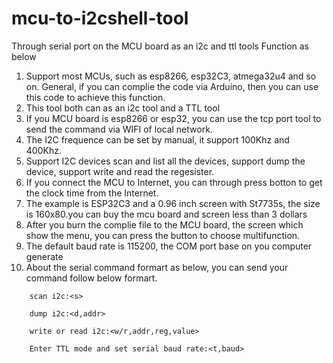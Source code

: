 # mcu-to-i2cshell-tool
Through serial port on the MCU board as an i2c and ttl tools 
Function as below
1. Support most MCUs, such as esp8266, esp32C3, atmega32u4 and so on. General, if you can complie the code via Arduino, then you can use this code to achieve this function.
2. This tool both can as an i2c tool and a TTL tool
3. If you MCU board is esp8266 or esp32, you can use the tcp port tool to send the command via WIFI of local network.
4. The I2C frequence can be set by manual, it support 100Khz and 400Khz.
5. Support I2C devices scan and list all the devices, support dump the device, support write and read the regesister.
7. If you connect the MCU to Internet, you can through press botton to get the clock time from the Internet.
8. The example is ESP32C3 and a 0.96 inch screen with St7735s, the size is 160x80.you can buy the mcu board and screen less than 3 dollars
9. After you burn the complie file to the MCU board, the screen which show the menu, you can press the button to choose multifunction.
10. The default baud rate is 115200, the COM port base on you computer generate
11. About the serial command formart as below, you can send your command follow below formart.
```    
    scan i2c:<s>
    
    dump i2c:<d,addr>

    write or read i2c:<w/r,addr,reg,value>

    Enter TTL mode and set serial baud rate:<t,baud>

```

    
